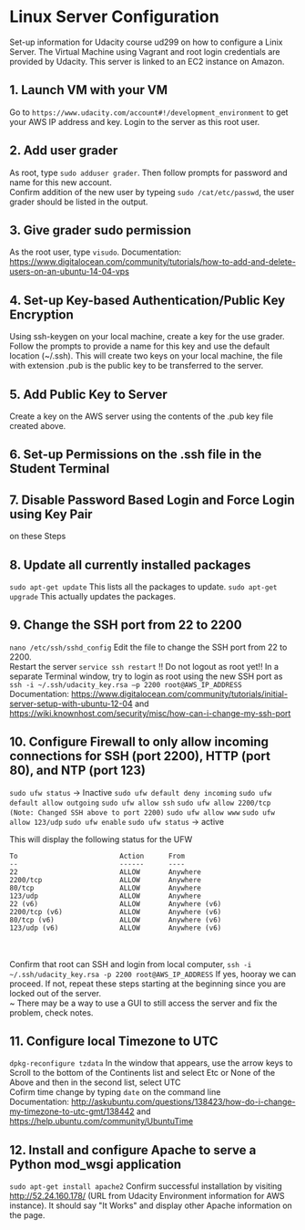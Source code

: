 # Linux Server Configuration
Set-up information for Udacity course ud299 on how to configure a Linix Server. The 
Virtual Machine using Vagrant and root login credentials are provided by Udacity. This 
server is linked to an EC2 instance on Amazon.

## 1. Launch VM with your VM
Go to `https://www.udacity.com/account#!/development_environment` to get your AWS IP address
and key. Login to the server as this root user. 

## 2. Add user grader
As root, type `sudo adduser grader`. Then follow prompts for password 
and name for this new account. 
<br> Confirm addition of the new user by typeing `sudo /cat/etc/passwd`, 
the user grader should be listed in the output.

## 3. Give grader sudo permission
As the root user, type `visudo`. 
Documentation: https://www.digitalocean.com/community/tutorials/how-to-add-and-delete-users-on-an-ubuntu-14-04-vps


## 4. Set-up Key-based Authentication/Public Key Encryption
Using ssh-keygen on your local machine, create a key for the use grader. 
<br> Follow the prompts to provide a name for this key and use the default location (~/.ssh). 
This will create two keys on your local machine, the file with extension .pub is the public key to 
be transferred to the server.

## 5. Add Public Key to Server
Create a key on the AWS server using the contents of the .pub key file created above.

## 6. Set-up Permissions on the .ssh file in the Student Terminal 

## 7. Disable Password Based Login and Force Login using Key Pair 
on these Steps

## 8. Update all currently installed packages
`sudo apt-get update` This lists all the packages to update. 
`sudo apt-get upgrade` This actually updates the packages.

## 9. Change the SSH port from 22 to 2200
`nano /etc/ssh/sshd_config`
Edit the file to change the SSH port from 22 to 2200. 
<br> Restart the server `service ssh restart`
!! Do not logout as root yet!!
In a separate Terminal window, try to login as root using the new SSH port as
`ssh -i ~/.ssh/udacity_key.rsa –p 2200 root@AWS_IP_ADDRESS`
<br> Documentation: https://www.digitalocean.com/community/tutorials/initial-server-setup-with-ubuntu-12-04
and https://wiki.knownhost.com/security/misc/how-can-i-change-my-ssh-port
 
## 10. Configure Firewall to only allow incoming connections for SSH (port 2200), HTTP (port 80), and NTP (port 123)
`sudo ufw status` → Inactive
`sudo ufw default deny incoming`
`sudo ufw default allow outgoing`
`sudo ufw allow ssh`
`sudo ufw allow 2200/tcp (Note: Changed SSH above to port 2200)`
`sudo ufw allow www`
`sudo ufw allow 123/udp`
`sudo ufw enable`
`sudo ufw status` → active

This will display the following status for the UFW
```
To                         Action      From
--                         ------      ----
22                         ALLOW       Anywhere
2200/tcp                   ALLOW       Anywhere
80/tcp                     ALLOW       Anywhere
123/udp                    ALLOW       Anywhere
22 (v6)                    ALLOW       Anywhere (v6)
2200/tcp (v6)              ALLOW       Anywhere (v6)
80/tcp (v6)                ALLOW       Anywhere (v6)
123/udp (v6)               ALLOW       Anywhere (v6)
```

<br><br> 
Confirm that root can SSH and login from local computer, 
`ssh -i ~/.ssh/udacity_key.rsa -p 2200 root@AWS_IP_ADDRESS`
If yes, hooray we can proceed. If not, repeat these steps starting at the beginning since
you are locked out of the server. 
<br>~ There may be a way to use a GUI to still access the server and fix the problem, check notes.

## 11. Configure local Timezone to UTC
`dpkg-reconfigure tzdata`
In the window that appears, use the arrow keys to Scroll to the bottom of 
the Continents list and select Etc or None of the Above and then in the 
second list, select UTC
<br>
Cofirm time change by typing `date` on the command line
<br> Documentation: http://askubuntu.com/questions/138423/how-do-i-change-my-timezone-to-utc-gmt/138442 
and https://help.ubuntu.com/community/UbuntuTime 

## 12. Install and configure Apache to serve a Python mod_wsgi application
`sudo apt-get install apache2`
Confirm successful installation by visiting http://52.24.160.178/ (URL from 
Udacity Environment information for AWS instance). It should say "It Works" and 
display other Apache information on the page.






